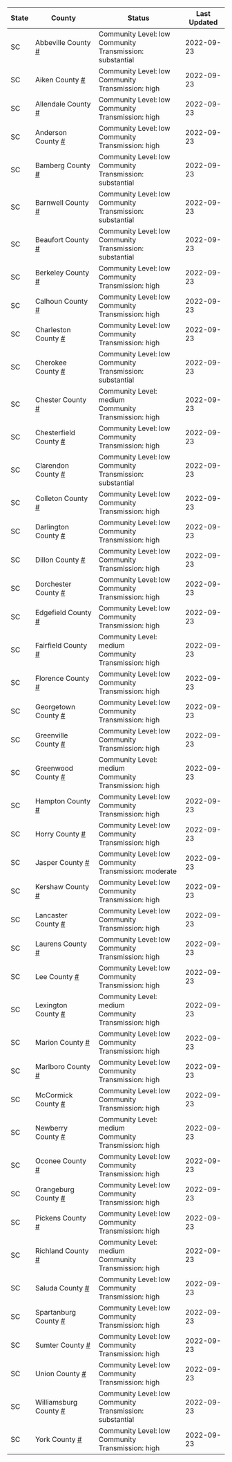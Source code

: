 State | County | Status | Last Updated
--- | --- | --- | --- 
SC | Abbeville County <a href="#abbeville_county">#</a> | <a name="abbeville_county"></a>Community Level: low<br/>Community Transmission: substantial | 2022-09-23
SC | Aiken County <a href="#aiken_county">#</a> | <a name="aiken_county"></a>Community Level: low<br/>Community Transmission: high | 2022-09-23
SC | Allendale County <a href="#allendale_county">#</a> | <a name="allendale_county"></a>Community Level: low<br/>Community Transmission: high | 2022-09-23
SC | Anderson County <a href="#anderson_county">#</a> | <a name="anderson_county"></a>Community Level: low<br/>Community Transmission: high | 2022-09-23
SC | Bamberg County <a href="#bamberg_county">#</a> | <a name="bamberg_county"></a>Community Level: low<br/>Community Transmission: substantial | 2022-09-23
SC | Barnwell County <a href="#barnwell_county">#</a> | <a name="barnwell_county"></a>Community Level: low<br/>Community Transmission: substantial | 2022-09-23
SC | Beaufort County <a href="#beaufort_county">#</a> | <a name="beaufort_county"></a>Community Level: low<br/>Community Transmission: substantial | 2022-09-23
SC | Berkeley County <a href="#berkeley_county">#</a> | <a name="berkeley_county"></a>Community Level: low<br/>Community Transmission: high | 2022-09-23
SC | Calhoun County <a href="#calhoun_county">#</a> | <a name="calhoun_county"></a>Community Level: low<br/>Community Transmission: high | 2022-09-23
SC | Charleston County <a href="#charleston_county">#</a> | <a name="charleston_county"></a>Community Level: low<br/>Community Transmission: high | 2022-09-23
SC | Cherokee County <a href="#cherokee_county">#</a> | <a name="cherokee_county"></a>Community Level: low<br/>Community Transmission: substantial | 2022-09-23
SC | Chester County <a href="#chester_county">#</a> | <a name="chester_county"></a>Community Level: medium<br/>Community Transmission: high | 2022-09-23
SC | Chesterfield County <a href="#chesterfield_county">#</a> | <a name="chesterfield_county"></a>Community Level: low<br/>Community Transmission: high | 2022-09-23
SC | Clarendon County <a href="#clarendon_county">#</a> | <a name="clarendon_county"></a>Community Level: low<br/>Community Transmission: substantial | 2022-09-23
SC | Colleton County <a href="#colleton_county">#</a> | <a name="colleton_county"></a>Community Level: low<br/>Community Transmission: high | 2022-09-23
SC | Darlington County <a href="#darlington_county">#</a> | <a name="darlington_county"></a>Community Level: low<br/>Community Transmission: high | 2022-09-23
SC | Dillon County <a href="#dillon_county">#</a> | <a name="dillon_county"></a>Community Level: low<br/>Community Transmission: high | 2022-09-23
SC | Dorchester County <a href="#dorchester_county">#</a> | <a name="dorchester_county"></a>Community Level: low<br/>Community Transmission: high | 2022-09-23
SC | Edgefield County <a href="#edgefield_county">#</a> | <a name="edgefield_county"></a>Community Level: low<br/>Community Transmission: high | 2022-09-23
SC | Fairfield County <a href="#fairfield_county">#</a> | <a name="fairfield_county"></a>Community Level: medium<br/>Community Transmission: high | 2022-09-23
SC | Florence County <a href="#florence_county">#</a> | <a name="florence_county"></a>Community Level: low<br/>Community Transmission: high | 2022-09-23
SC | Georgetown County <a href="#georgetown_county">#</a> | <a name="georgetown_county"></a>Community Level: low<br/>Community Transmission: high | 2022-09-23
SC | Greenville County <a href="#greenville_county">#</a> | <a name="greenville_county"></a>Community Level: low<br/>Community Transmission: high | 2022-09-23
SC | Greenwood County <a href="#greenwood_county">#</a> | <a name="greenwood_county"></a>Community Level: medium<br/>Community Transmission: high | 2022-09-23
SC | Hampton County <a href="#hampton_county">#</a> | <a name="hampton_county"></a>Community Level: low<br/>Community Transmission: high | 2022-09-23
SC | Horry County <a href="#horry_county">#</a> | <a name="horry_county"></a>Community Level: low<br/>Community Transmission: high | 2022-09-23
SC | Jasper County <a href="#jasper_county">#</a> | <a name="jasper_county"></a>Community Level: low<br/>Community Transmission: moderate | 2022-09-23
SC | Kershaw County <a href="#kershaw_county">#</a> | <a name="kershaw_county"></a>Community Level: low<br/>Community Transmission: high | 2022-09-23
SC | Lancaster County <a href="#lancaster_county">#</a> | <a name="lancaster_county"></a>Community Level: low<br/>Community Transmission: high | 2022-09-23
SC | Laurens County <a href="#laurens_county">#</a> | <a name="laurens_county"></a>Community Level: low<br/>Community Transmission: high | 2022-09-23
SC | Lee County <a href="#lee_county">#</a> | <a name="lee_county"></a>Community Level: low<br/>Community Transmission: high | 2022-09-23
SC | Lexington County <a href="#lexington_county">#</a> | <a name="lexington_county"></a>Community Level: medium<br/>Community Transmission: high | 2022-09-23
SC | Marion County <a href="#marion_county">#</a> | <a name="marion_county"></a>Community Level: low<br/>Community Transmission: high | 2022-09-23
SC | Marlboro County <a href="#marlboro_county">#</a> | <a name="marlboro_county"></a>Community Level: low<br/>Community Transmission: high | 2022-09-23
SC | McCormick County <a href="#mccormick_county">#</a> | <a name="mccormick_county"></a>Community Level: low<br/>Community Transmission: high | 2022-09-23
SC | Newberry County <a href="#newberry_county">#</a> | <a name="newberry_county"></a>Community Level: medium<br/>Community Transmission: high | 2022-09-23
SC | Oconee County <a href="#oconee_county">#</a> | <a name="oconee_county"></a>Community Level: low<br/>Community Transmission: high | 2022-09-23
SC | Orangeburg County <a href="#orangeburg_county">#</a> | <a name="orangeburg_county"></a>Community Level: low<br/>Community Transmission: high | 2022-09-23
SC | Pickens County <a href="#pickens_county">#</a> | <a name="pickens_county"></a>Community Level: low<br/>Community Transmission: high | 2022-09-23
SC | Richland County <a href="#richland_county">#</a> | <a name="richland_county"></a>Community Level: medium<br/>Community Transmission: high | 2022-09-23
SC | Saluda County <a href="#saluda_county">#</a> | <a name="saluda_county"></a>Community Level: low<br/>Community Transmission: high | 2022-09-23
SC | Spartanburg County <a href="#spartanburg_county">#</a> | <a name="spartanburg_county"></a>Community Level: low<br/>Community Transmission: high | 2022-09-23
SC | Sumter County <a href="#sumter_county">#</a> | <a name="sumter_county"></a>Community Level: low<br/>Community Transmission: high | 2022-09-23
SC | Union County <a href="#union_county">#</a> | <a name="union_county"></a>Community Level: low<br/>Community Transmission: high | 2022-09-23
SC | Williamsburg County <a href="#williamsburg_county">#</a> | <a name="williamsburg_county"></a>Community Level: low<br/>Community Transmission: substantial | 2022-09-23
SC | York County <a href="#york_county">#</a> | <a name="york_county"></a>Community Level: low<br/>Community Transmission: high | 2022-09-23

